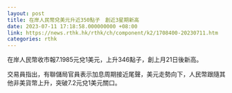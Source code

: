 ```yaml
---
layout: post
title: 在岸人民幣兌美元升近350點子　創近3星期新高
date: 2023-07-11 17:18:58.000000000 +08:00
link: https://news.rthk.hk/rthk/ch/component/k2/1708400-20230711.htm
categories: rthk
---
```


在岸人民幣收市報7.1985元兌1美元，上升346點子，創上月21日後新高。

交易員指出，有聯儲局官員表示加息周期接近尾聲，美元走勢向下，人民幣跟隨其他非美貨幣上升，突破7.2元兌1美元關口。
